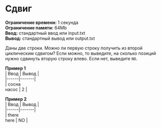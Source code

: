 # Сдвиг

**Ограничение времени:** 1 секунда  
**Ограничение памяти:** 64Mb  
**Ввод:** стандартный ввод или input.txt  
**Вывод:** стандартный вывод или output.txt  


Даны две строки. Можно ли первую строку получить из второй циклическим сдвигом? Если можно, то выведите, на сколько позиций нужно сдвинуть вторую строку влево. Если нет, выведите `NO`.

**Пример 1**  
| Ввод | Вывод |  
|------|-------|  
| сосна<br>насос | 2 |

**Пример 2**  
| Ввод | Вывод |  
|------|-------|  
| there<br>here | NO |